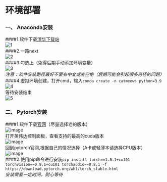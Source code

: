 # 环境部署

### 一、 Anaconda安装  
####1.软件下载[清华下载站](https://mirrors.tuna.tsinghua.edu.cn/anaconda/miniconda/)  
![1](https://github.com/hemo528/CatMeows_recogintion/assets/40025914/c93e80f0-6cff-48a3-9e1e-ad5505b92b89)  
####2.一路next  
![2](https://github.com/hemo528/CatMeows_recogintion/assets/40025914/7f96a272-f6b9-4a67-be4e-0f2de720fc44)  
####3.勾选上（免得后期手动添加环境变量）  
![3](https://github.com/hemo528/CatMeows_recogintion/assets/40025914/21709f19-8558-4f14-ab05-7579dde1680a)  
*注意：软件安装路径最好不要有中文或者空格（后期可能会引起很多奇怪的问题）*  
####4.虚拟环境创建，打开cmd，输入`conda create -n catmeows python=3.9`  
![4](https://github.com/hemo528/CatMeows_recogintion/assets/40025914/b1314fdd-6be0-4bc1-8b27-60ce72ea3698)  
等待安装结束  
![5](https://github.com/hemo528/CatMeows_recogintion/assets/40025914/afee767e-d851-4562-b9a2-da54cd4f3e90)  
### 二、 Pytorch安装  
####1.软件下载[官网](https://pytorch.org/)（尽量选择老的版本）  
![image](https://github.com/hemo528/CatMeows_recogintion/assets/40025914/3e24fc72-e898-436f-83d7-760854417cda)  
打开英伟达控制面板，查看支持的最高的cuda版本  
![image](https://github.com/hemo528/CatMeows_recogintion/assets/40025914/c309cffa-b30c-4fd0-bc38-eac286a4dde2)  
回到pytorch官网,根据自己的情况选择（A卡或轻薄本请选择CPU版本）  
![image](https://github.com/hemo528/CatMeows_recogintion/assets/40025914/97d2bcac-f56a-438b-b878-acf10ff9e469)  
####2.使用pip命令进行安装`pip install torch==1.8.1+cu101 torchvision==0.9.1+cu101 torchaudio==0.8.1 -f https://download.pytorch.org/whl/torch_stable.html`  
*安装需要一定时间，耐心等待*  












